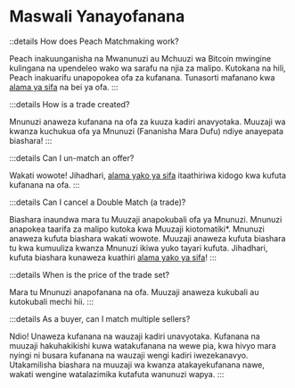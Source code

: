 # Maswali Yanayofanana

::details How does Peach Matchmaking work?

Peach inakuunganisha na Mwanunuzi au Mchuuzi wa Bitcoin mwingine kulingana na upendeleo wako wa sarafu na njia za malipo.
Kutokana na hili, Peach inakuarifu unapopokea ofa za kufanana.
Tunasorti mafanano kwa [alama ya sifa](/faq/account/#what-does-the-peach-score-mean) na bei ya ofa.
:::

:::details How is a trade created?

Mnunuzi anaweza kufanana na ofa za kuuza kadiri anavyotaka.
Muuzaji wa kwanza kuchukua ofa ya Mnunuzi (Fananisha Mara Dufu) ndiye anayepata biashara!
:::

:::details Can I un-match an offer?

Wakati wowote!
Jihadhari, [alama yako ya sifa](/faq/account/#what-does-the-peach-score-mean) itaathiriwa kidogo kwa kufuta kufanana na ofa.
:::

:::details Can I cancel a Double Match (a trade)?

Biashara inaundwa mara tu Muuzaji anapokubali ofa ya Mnunuzi.
Mnunuzi anapokea taarifa za malipo kutoka kwa Muuzaji kiotomatiki*.
Mnunuzi anaweza kufuta biashara wakati wowote.
Muuzaji anaweza kufuta biashara tu kwa kumuuliza kwanza Mnunuzi ikiwa yuko tayari kufuta.
Jihadhari, kufuta biashara kunaweza kuathiri [alama yako ya sifa](/faq/account/#what-does-the-peach-score-mean)!
:::

:::details When is the price of the trade set?

Mara tu Mnunuzi anapofanana na ofa.
Muuzaji anaweza kukubali au kutokubali mechi hii.
:::

:::details As a buyer, can I match multiple sellers?

Ndio! Unaweza kufanana na wauzaji kadiri unavyotaka. Kufanana na muuzaji hakuhakikishi kuwa watakufanana na wewe pia, kwa hivyo mara nyingi ni busara kufanana na wauzaji wengi kadiri iwezekanavyo. Utakamilisha biashara na muuzaji wa kwanza atakayekufanana nawe, wakati wengine watalazimika kutafuta wanunuzi wapya.
:::

